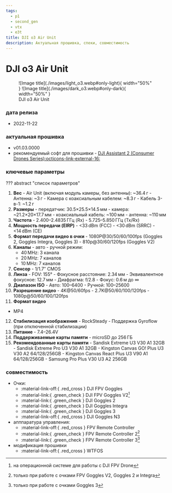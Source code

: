 ```yaml
---
tags:
  - p1
  - second_gen
  - vtx
  - e3t
title: DJI o3 Air Unit
description: Актуальная прошивка, спеки, совместимость
---
```


# DJI o3 Air Unit

<figure markdown="span">
  ![Image title](./images/light_o3.webp#only-light){ width="50%" }
  ![Image title](./images/dark_o3.webp#only-dark){ width="50%" }
  <figcaption>DJI o3 Air Unit</figcaption>
</figure>

### дата релиза
- 2022-11-22

### актуальная прошивка
- v01.03.0000
- рекомендуемый софт для прошивки - <a href="https://www.dji.com/downloads/softwares/dji-assistant-2-consumer-drones-series" target="_blank">DJI Assistant 2 (Consumer Drones Series):octicons-link-external-16:</a>

### ключевые параметры
??? abstract "список параметров"
  1. **Вес**
    - Air Unit (включая модуль камеры, без антенны): ~36.4 г
    - Антенна: ~3 г
    - Камера с коаксиальным кабелем: ~8.3 г
    - Кабель 3-в-1: ~1.2 г
  2. **Размеры**
    - передатчик: 30.5×25.5×14.5 мм
    - камера: ~21.2×20×17.7 мм
    - коаксиальный кабель: ~100 мм
    - антенна: ~110 мм
  3. **Частота**
    - 2.400–2.4835 ГГц (Rx)
    - 5.725–5.850 ГГц (Tx/Rx)
  4. **Мощность передачи (EIRP)**
    - <33 dBm (FCC)
    - <30 dBm (SRRC)
    - <14 dBm (CE)
  5. **Формат передачи видео в очки**
    - 1080P@30/50/60/100fps (Goggles 2, Goggles Integra, Goggles 3)
    - 810p@30/60/120fps (Goggles V2)
  6. **Каналы**
    - авто
    - ручной режим:
        - 40 MHz: 3 канала
        - 20 MHz: 7 каналов
        - 10 MHz: 7 каналов
  7. **Сенсор**
    - 1/1.7″ CMOS
  8. **Линза**
    - FOV: 155°
    - Фокусное расстояние: 2.34 мм
    - Эквивалентное фокусное: 12.7 мм
    - Диафрагма: f/2.8
    - Фокус: 0.6 м до ∞
  9. **Диапазон ISO**
    - Авто: 100–6400
    - Ручной: 100–25600
  10. **Разрешение видео**
    - 4K@50/60fps
    - 2.7K@50/60/100/120fps
    - 1080p@50/60/100/120fps
  11. **Формат видео**
  - MP4
  12. **Стабилизация изображения**
    - RockSteady
    - Поддержка Gyroflow (при отключенной стабилизации)
  13. **Питание**
    - 7.4–26.4V
  14. **Поддерживаемые карты памяти**
    - microSD до 256 ГБ
  15. **Рекомендованные карты памяти**
    - Sandisk Extreme U3 V30 A1 32GB
    - Sandisk Extreme Pro U3 V30 A1 32GB
    - Kingston Canvas GO! Plus U3 V30 A2 64/128/256GB
    - Kingston Canvas React Plus U3 V90 A1 64/128/256GB
    - Samsung Pro Plus V30 U3 A2 256GB

### совместимость
* Очки:
    * :material-link-off:{ .red_cross } DJI FPV Goggles
    * :material-link:{ .green_check } DJI FPV Goggles V2[^1]
    * :material-link:{ .green_check } DJI Goggles 2
    * :material-link:{ .green_check } DJI Goggles Integra
    * :material-link:{ .green_check } DJI Goggles 3
    * :material-link-off:{ .red_cross } DJI Goggles N3
* апппаратура управления:
    * :material-link-off:{ .red_cross } FPV Remote Controller
    * :material-link:{ .green_check } FPV Remote Controller 2[^2] 
    * :material-link:{ .green_check } FPV Remote Controller 3[^3] 
* модификация прошивки
    * :material-link-off:{ .red_cross } WTFOS

[^1]: на операционной системе для работы с DJI FPV Drone
[^2]: только при работе с очками FPV Goggles V2, Goggles 2 и Integra
[^3]: только при работе с очками Goggles 3